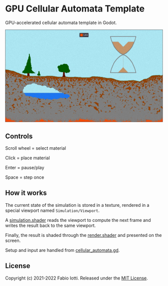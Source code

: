 GPU Cellular Automata Template
==============================

GPU-accelerated cellular automata template in Godot.

![](screen/screen1.jpg)

## Controls

Scroll wheel = select material

Click = place material

Enter = pause/play

Space = step once

## How it works

The current state of the simulation is stored in a texture, rendered in a special
viewport named `Simulation/Viewport`.

A [simulation.shader](simulation.shader) reads the viewport to compute the next
frame and writes the result back to the same viewport.

Finally, the result is shaded through the [render.shader](render.shader) and
presented on the screen.

Setup and input are handled from [cellular_automata.gd](cellular_automata.gd).

## License

Copyright (c) 2021-2022 Fabio Iotti. Released under the [MIT License](LICENSE).

